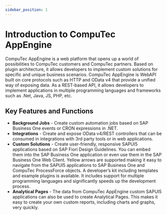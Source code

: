```yaml
---
sidebar_position: 1
---
```


# Introduction to CompuTec AppEngine

CompuTec AppEngine is a web platform that opens up a world of possibilities to CompuTec customers and CompuTec partners. Based on plugin architecture, it allows developers to implement custom solutions for specific and unique business scenarios. CompuTec AppEngine is WebAPI built on core protocols such as HTTP and OData v4 that provide a unified way of exposing data. As a REST-based API, it allows developers to implement applications in multiple programming languages and frameworks such as .Net, Java, JS, PHP, etc.

## Key Features and Functions

- **Background Jobs** - Create custom automation jobs based on SAP Business One events or CRON expressions in .NET.
- **Integrations** - Create and expose OData v4/REST controllers that can be consumed in integrations with 3rd party tools or in web applications.
- **Custom Solutions** - Create user-friendly, responsive SAPUI5 applications based on SAP Fiori Design Guidelines. You can embed them into the SAP Business One application or even use them in the SAP Business One Web Client. Yellow arrows are supported making it easy to navigate from the SAPUI5 applications to SAP Business One and CompuTec ProcessForce objects.
A developer’s kit including templates and example plugins is available. It includes support for multiple programming languages and significantly speeds up the development process.
- **Analytical Pages** - The data from CompuTec AppEngine custom SAPUI5 applications can also be used to create Analytical Pages. This makes it easy to create your own custom reports, including charts and graphs, very quickly.

